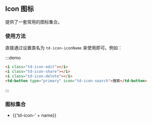 ## Icon 图标

提供了一套常用的图标集合。

### 使用方法

直接通过设置类名为 `td-icon-iconName` 来使用即可。例如：

:::demo

```html
<i class="td-icon-edit"></i>
<i class="td-icon-share"></i>
<i class="td-icon-delete"></i>
<td-button type="primary" icon="td-icon-search">搜索</td-button>
```

:::

### 图标集合

<ul class="icon-list">
  <li v-for="name in $icon" :key="name">
    <span>
      <i :class="'td-icon-' + name"></i>
      <span class="icon-name">{{'td-icon-' + name}}</span>
    </span>
  </li>
</ul>

